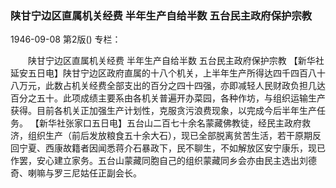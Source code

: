 ### 陕甘宁边区直属机关经费  半年生产自给半数  五台民主政府保护宗教

1946-09-08
第2版()
专栏：

　　陕甘宁边区直属机关经费
    半年生产自给半数
    五台民主政府保护宗教
    【新华社延安五日电】陕甘宁边区政府直属的十八个机关，上半年生产所得达四千四百八十八万元，此数占机关经费全部支出的百分之四十四强，亦即减轻人民财政负担几达百分之五十。此项成绩主要系由各机关普遍开办菜园，各种作坊，与组织运输生产获得。目前各机关正加强生产计划性，克服贪污浪费现象，以完成今后半年生产任务。
    【新华社张家口五日电】五台山二百七十余名蒙藏佛教徒，经民主政府救济，组织生产（前后发放粮食五十余大石），现已全部脱离贫苦生活，若干原期反回宁夏、西康故籍者因闻悉蒋介石暴政下，民不聊生，不如解放区安宁康乐，现已作罢，安心建立家务。五台山蒙藏同胞自己的组织蒙藏同乡会亦由民主选出刘德奇、喇嘛与罗三尼姑任正副会长。
